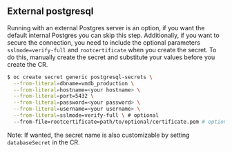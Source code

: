 ## External postgresql

Running with an external Postgres server is an option, if you want the default internal Postgres you can skip this step. Additionally, if you want to secure the connection, you need to include the optional parameters `sslmode=verify-full` and `rootcertificate` when you create the secret. To do this, manually create the secret and substitute your values before you create the CR.
```bash
$ oc create secret generic postgresql-secrets \
  --from-literal=dbname=vmdb_production \
  --from-literal=hostname=<your hostname> \
  --from-literal=port=5432 \
  --from-literal=password=<your password> \
  --from-literal=username=<your username> \
  --from-literal=sslmode=verify-full \ # optional
  --from-file=rootcertificate=path/to/optional/certificate.pem # optional
```
Note: If wanted, the secret name is also customizable by setting `databaseSecret` in the CR.
